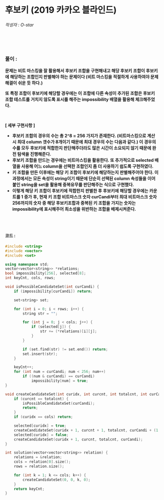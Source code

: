 # 후보키 (2019 카카오 블라인드)

###### 작성자 : O-star

<br/>

<br/>

### 풀이 : 

**문제는 비트 마스킹을 잘 활용해서 후보키 조합을 구현해내고 해당 후보키 조합이 후보키에 해당하는 조합인지 판별해야 하는 문제이다 (비트 마스킹을 적절하게 사용하여야 문제 해결이 쉬운 듯 하다.)**

**또 특정 조합이 후보키에 해당할 경우에는 이 조합에 다른 속성이 추가된 조합은 후보키 조합 테스트를 거치지 않도록 표시를 해주는 impossibility 배열을 활용해 체크해주었다.**

**<br/>**

**[ 세부 구현사항 ]**

- **후보키 조합의 경우의 수는 총 2^8 = 256 가지가 존재한다. (비트마스킹으로 계산시 최대 column 갯수가 8개이기 때문에 최대 경우의 수는 다음과 같다.) 이 경우의 수를 모두 후보키에 적합한지 판단해주더라도 많은 시간이 소요되지 않기 때문에 완전 탐색을 진행해준다.**
- **후보키 조합을 만드는 경우에는 비트마스킹을 활용한다. 또 추가적으로 selected 배열을 사용해 어느 column을 선택한 조합인지 좀 더 사용하기 쉽도록 구현하였다.**
- **키 조합을 만든 이후에는 해당 키 조합이 후보키에 해당하는지 판별해주어야 한다. 이 과정에서는 모든 속성이 string이기 때문에 단순히 선택된 column 속성들을 이어붙인 string을 set을 활용해 중복유무를 판단해주는 식으로 구현했다.**
- **이렇게 해당 키 조합이 후보키에 적합한지 판별한 후 후보키에 해당할 경우에는 카운트를 1 증가 후, 현재 키 조합 비트마스크 숫자 curCandi부터 최대   비트마스크 숫자 256까지의 숫자 중 해당 후보키조합과 중복된 키 조합을 가지는 숫자는 impossibility에 표시해주어 최소성을 위반하는 조합을 배제시켜준다.**

<br/>

<br/>

#### 코드 : 

```c++
#include <string>
#include <vector>
#include <set>

using namespace std;
vector<vector<string>> *relations;
bool impossibility[256], selected[8];
int keyCnt, cols, rows;

void isPossibleCandidateSet(int curCandi) {
    if (impossibility[curCandi]) return;

    set<string> set;

    for (int i = 0; i < rows; i++) {
        string str = "";

        for (int j = 0; j < cols; j++) {
            if (selected[j]) {
                str += (*relations)[i][j];
            }
        }

        if (set.find(str) != set.end()) return;
        set.insert(str);
    }

    keyCnt++;
    for (int num = curCandi; num < 256; num++)
        if ((num & curCandi) == curCandi)
            impossibility[num] = true;
}

void createCandidateSet(int curidx, int curcnt, int totalcnt, int curCandi) {
    if (curcnt == totalcnt) {
        isPossibleCandidateSet(curCandi);
        return;
    }
    if (curidx == cols) return;

    selected[curidx] = true;
    createCandidateSet(curidx + 1, curcnt + 1, totalcnt, curCandi + (1 << curidx));
    selected[curidx] = false;
    createCandidateSet(curidx + 1, curcnt, totalcnt, curCandi);
}

int solution(vector<vector<string>> relation) {
    relations = &relation;
    cols = relation[0].size();
    rows = relation.size();

    for (int k = 1; k <= cols; k++) {
        createCandidateSet(0, 0, k, 0);
    }
    return keyCnt;
}
```

